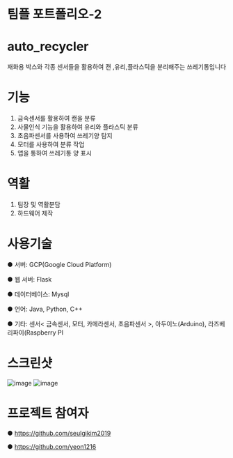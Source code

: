 # 팀플 포트폴리오-2

# auto_recycler

재화용 박스와 각종 센서들을 활용하여 캔 ,유리,플라스틱을 분리해주는 쓰레기통입니다


# 기능
1. 금속센서를 활용하여 캔을 분류 
2. 사물인식 기능을 활용하여 유리와 플라스틱 분류
3. 초음파센서를 사용하여 쓰레기양 탐지
4. 모터를 사용하여 분류 작업
5. 앱을 통하여 쓰레기통 양 표시

# 역활
1. 팀장 및 역활분담
2. 하드웨어 제작


# 사용기술
● 서버: GCP(Google Cloud Platform)

● 웹 서버: Flask

● 데이터베이스: Mysql

● 언어: Java, Python, C++

● 기타: 센서< 금속센서, 모터, 카메라센서, 초음파센서 >, 아두이노(Arduino), 라즈베리파이(Raspberry PI

# 스크린샷

![image](https://user-images.githubusercontent.com/57000871/96544897-6026da80-12e2-11eb-93f3-52bd608f306f.png)
![image](https://user-images.githubusercontent.com/57000871/96544920-6f0d8d00-12e2-11eb-937c-d6f880376fbb.png)


# 프로젝트 참여자

● https://github.com/seulgikim2019

● https://github.com/yeon1216
